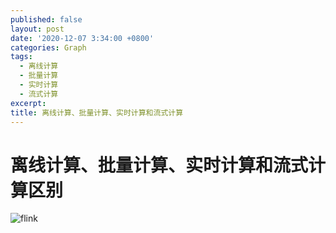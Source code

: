 ```yaml
---
published: false
layout: post
date: '2020-12-07 3:34:00 +0800'
categories: Graph
tags:
  - 离线计算
  - 批量计算
  - 实时计算
  - 流式计算
excerpt: 
title: 离线计算、批量计算、实时计算和流式计算
---
```


# 离线计算、批量计算、实时计算和流式计算区别

![flink](https://i.loli.net/2020/12/07/yX1POvV4uQC9ofl.jpg)

